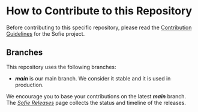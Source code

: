 # How to Contribute to this Repository

Before contributing to this specific repository, please read the [Contribution Guidelines](https://nrkno.github.io/sofie-core/docs/for-developers/contribution-guidelines) for the Sofie project.


## Branches
This repository uses the following branches:

* **_main_** is our main branch. We consider it stable and it is used in production.

We encourage you to base your contributions on the latest **_main_** branch. The [_Sofie Releases_](https://nrkno.github.io/sofie-core/releases) page collects the status and timeline of the releases.
